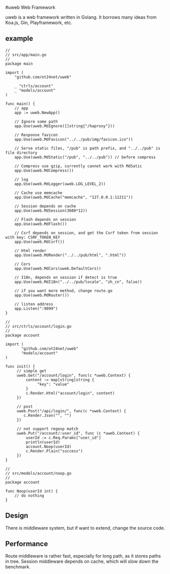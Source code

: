 #uweb Web Framework

uweb is a web framework written in Golang. 
It borrows many ideas from Koa.js, Gin, Playframework, etc.

## example
```
//
// src/app/main.go
// 
package main

import (
	"github.com/ot24net/uweb"
	
	_ "ctrls/account"
    _ "models/account"
)

func main() {
	// app
	app := uweb.NewApp()
	
	// Ignore some path
	app.Use(uweb.MdIgnore([]string{"/haproxy"}))
	
	// Response favicon 
	app.Use(uweb.MdFavicon("../../pub/img/favicon.ico"))
	
	// Serve static files, "/pub" is path prefix, and "../../pub" is file directory
	app.Use(uweb.MdStatic("/pub", "../../pub")) // before compress
	
	// Compress use gzip, currently cannot work with MdSatic	
	app.Use(uweb.MdCompress())
	
	// log
	app.Use(uweb.MdLogger(uweb.LOG_LEVEL_2))
	
	// Cache use memcache
	app.Use(uweb.MdCache("memcache", "127.0.0.1:11211"))
	
	// Session depends on cache
	app.Use(uweb.MdSession(3600*12))
	
	// Flash depends on session
	app.Use(uweb.MdFlash())
	
	// Csrf depends on session, and get the Csrf token from session with key: CSRF_TOKEN_KEY
	app.Use(uweb.MdCsrf())
	
	// Html render
	app.Use(uweb.MdRender("../../pub/html", ".html"))
	
	// Cors
	app.Use(uweb.MdCors(uweb.DefaultCors))
	
	// I18n, depends on session if detect is true
	app.Use(uweb.MdI18n("../../pub/locale", "zh_cn", false))
	
	// if you want more method, change route.go
	app.Use(uweb.MdRouter())
	
	// listen address
	app.Listen(":9099")
}

//
// src/ctrls/account/login.go 
//
package account

import (
	   "github.com/ot24net/uweb"
	   "models/account"
)

func init() {
	 // simple get
	 uweb.Get("/account/login", func(c *uweb.Context) {
	 	 content := map[string]string {
	 	 	  "key": "value"
		 }		  	  
	 	 c.Render.Html("account/login", content)
	 })	
	 
	 // post
	 uweb.Post("/api/login/", func(c *uweb.Context) {
	 	c.Render.Json("", "")
	 })
	 
	 // not support regexp match
	 uweb.Put("/account/:user_id", func (c *uweb.Context) {
	     userId := c.Req.Params["user_id"]
	 	 println(userId)
	 	 account.Noop(userId)
	 	 c.Render.Plain("success")
     })
}

//
// src/models/account/noop.go
//
package account

func Noop(userId int) {
	// do nothing
}

```

## Design
There is middleware system, but if want to extend, change the source code.

## Performance
Route middleware is rather fast, especially for long path, as it stores paths in tree. 
Session middleware depends on cache, which will slow down the benchmark.
